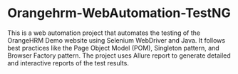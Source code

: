 # Orangehrm-WebAutomation-TestNG
This is a web automation project that automates the testing of the OrangeHRM Demo website using Selenium WebDriver and Java. It follows best practices like the Page Object Model (POM), Singleton pattern, and Browser Factory pattern. The project uses Allure report to generate detailed and interactive reports of the test results.
